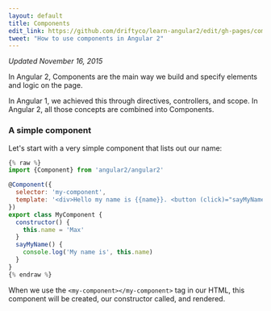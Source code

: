 ```yaml
---
layout: default
title: Components
edit_link: https://github.com/driftyco/learn-angular2/edit/gh-pages/components/index.md
tweet: "How to use components in Angular 2"
---
```


_Updated November 16, 2015_

In Angular 2, Components are the main way we build and specify elements and logic on the page.

In Angular 1, we achieved this through directives, controllers, and scope. In Angular 2, all those concepts
are combined into Components.

### A simple component

Let's start with a very simple component that lists out our name:

```javascript
{% raw %}
import {Component} from 'angular2/angular2'

@Component({
  selector: 'my-component',
  template: '<div>Hello my name is {{name}}. <button (click)="sayMyName()">Say my name</button></div>'
})
export class MyComponent {
  constructor() {
    this.name = 'Max'
  }
  sayMyName() {
    console.log('My name is', this.name)
  }
}
{% endraw %}
```

When we use the `<my-component></my-component>` tag in our HTML, this component will be created,
our constructor called, and rendered.
